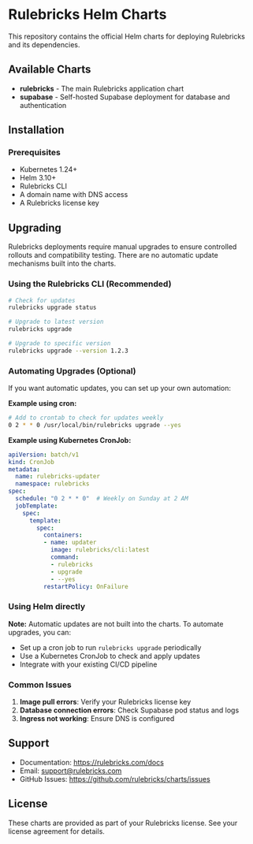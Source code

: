 # Rulebricks Helm Charts

This repository contains the official Helm charts for deploying Rulebricks and its dependencies.

## Available Charts

- **rulebricks** - The main Rulebricks application chart
- **supabase** - Self-hosted Supabase deployment for database and authentication

## Installation

### Prerequisites

- Kubernetes 1.24+
- Helm 3.10+
- Rulebricks CLI
- A domain name with DNS access
- A Rulebricks license key
## Upgrading

Rulebricks deployments require manual upgrades to ensure controlled rollouts and compatibility testing. There are no automatic update mechanisms built into the charts.

### Using the Rulebricks CLI (Recommended)

```bash
# Check for updates
rulebricks upgrade status

# Upgrade to latest version
rulebricks upgrade

# Upgrade to specific version
rulebricks upgrade --version 1.2.3
```

### Automating Upgrades (Optional)

If you want automatic updates, you can set up your own automation:

**Example using cron:**
```bash
# Add to crontab to check for updates weekly
0 2 * * 0 /usr/local/bin/rulebricks upgrade --yes
```

**Example using Kubernetes CronJob:**
```yaml
apiVersion: batch/v1
kind: CronJob
metadata:
  name: rulebricks-updater
  namespace: rulebricks
spec:
  schedule: "0 2 * * 0"  # Weekly on Sunday at 2 AM
  jobTemplate:
    spec:
      template:
        spec:
          containers:
          - name: updater
            image: rulebricks/cli:latest
            command:
            - rulebricks
            - upgrade
            - --yes
          restartPolicy: OnFailure
```

### Using Helm directly
**Note:** Automatic updates are not built into the charts. To automate upgrades, you can:
- Set up a cron job to run `rulebricks upgrade` periodically
- Use a Kubernetes CronJob to check and apply updates
- Integrate with your existing CI/CD pipeline

### Common Issues

1. **Image pull errors**: Verify your Rulebricks license key
2. **Database connection errors**: Check Supabase pod status and logs
3. **Ingress not working**: Ensure DNS is configured

## Support

- Documentation: https://rulebricks.com/docs
- Email: support@rulebricks.com
- GitHub Issues: https://github.com/rulebricks/charts/issues

## License

These charts are provided as part of your Rulebricks license. See your license agreement for details.

